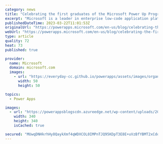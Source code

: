 ```yaml
---
category: news
title: "Celebrating the first graduates of the Microsoft Power Up Program"
excerpt: "Microsoft is a leader in enterprise low-code application platforms. We’re excited to announce that our first 18 learners have successfully graduated from the Microsoft Power Up Program, a 12-week skilling program designed to enable non-technical professionals to successfully advance their careers with"
publishedDateTime: 2023-03-22T11:01:53Z
originalUrl: "https://powerapps.microsoft.com/en-us/blog/celebrating-the-first-graduates-of-the-microsoft-power-up-program/"
webUrl: "https://powerapps.microsoft.com/en-us/blog/celebrating-the-first-graduates-of-the-microsoft-power-up-program/"
type: article
quality: 72
heat: 73
published: true

provider:
  name: Microsoft
  domain: microsoft.com
  images:
    - url: "https://everyday-cc.github.io/powerapps/assets/images/organizations/microsoft.com-50x50.jpg"
      width: 50
      height: 50

topics:
  - Power Apps

images:
  - url: "https://powerappsblogscdn.azureedge.net/wp-content/uploads/2023/03/GraduationBadge.png"
    width: 340
    height: 340
    isCached: true

secured: "MUwqDNHkrhHy8QaykXmf4qWDXCOL0IMPnTJQ95KDpT3E8E+uVzBfYBMT2xCdqC8RhM2d1XhHd40kFaYJh7IpqhLCxTmW/QhH/dseVosvIKGeSNn/u0xAWIc0y80ValLJrit7PxB+v0InYh5T8v6vbqCg4wU7afRZ/hxm5uxBDCTm/8p8cU5XaUsbCtht9498DozhRFrOrZWDOjCl/lsR5/rsb/SBlbwMFJCSnGiOE8qHfsms9rxlUNw5CTnfqGbHN+rrknAlG9t9Hhx/ye+2dppGV36Th6O6dZxrg/0i1MkYeSSnKmNaL/F9lq2pPT+rptmZq0tN5fHK/WtnS5GiZGMyGtYI5hBgAtq7oKf1MV8=;Ypn3S4gyWZod1F6vd4d/dg=="
---
```


